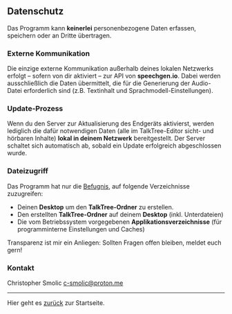 ## Datenschutz

Das Programm kann **keinerlei** personenbezogene Daten erfassen, speichern oder an Dritte übertragen.

### Externe Kommunikation

Die einzige externe Kommunikation außerhalb deines lokalen Netzwerks erfolgt – sofern von dir aktiviert – zur API von **speechgen.io**. Dabei werden ausschließlich die Daten übermittelt, die für die Generierung der Audio-Datei erforderlich sind (z.B. Textinhalt und Sprachmodell-Einstellungen).

### Update-Prozess

Wenn du den Server zur Aktualisierung des Endgeräts aktivierst, werden lediglich die dafür notwendigen Daten (alle im TalkTree-Editor sicht- und hörbaren Inhalte) **lokal in deinem Netzwerk** bereitgestellt. Der Server schaltet sich automatisch ab, sobald ein Update erfolgreich abgeschlossen wurde.

### Dateizugriff

Das Programm hat nur die [Befugnis](https://github.com/c-smo/TalkTree-Edit/blob/main/TalkTree_Edit/src-tauri/capabilities/default.json), auf folgende Verzeichnisse zuzugreifen:

- Deinen **Desktop** um den **TalkTree-Ordner** zu erstellen.
- Den erstellten **TalkTree-Ordner** auf deinem **Desktop** (inkl. Unterdateien)
- Die vom Betriebssystem vorgegebenen **Applikationsverzeichnisse** (für programminterne Einstellungen und Caches)

Transparenz ist mir ein Anliegen: Sollten Fragen offen bleiben, meldet euch gern!

### Kontakt

Christopher Smolic
c-smolic@proton.me

---

Hier geht es [zurück](https://github.com/c-smo/TalkTree-Edit?tab=readme-ov-file#datenschutz) zur Startseite.
